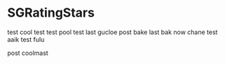 # SGRatingStars
test
cool
test
test
pool
test
last
gucloe
post
bake
last
bak
now
chane
test
aaik
test
fulu

post
coolmast

